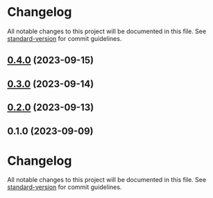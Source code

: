 # Changelog

All notable changes to this project will be documented in this file. See [standard-version](https://github.com/conventional-changelog/standard-version) for commit guidelines.

## [0.4.0](https://github.com/yasirshahzad/heroic-ui-library/compare/v0.3.0...v0.4.0) (2023-09-15)

## [0.3.0](https://github.com/yasirshahzad/heroic-ui-library/compare/v0.2.0...v0.3.0) (2023-09-14)

## [0.2.0](https://github.com/yasirshahzad/heroic-ui-library/compare/v0.1.0...v0.2.0) (2023-09-13)

## 0.1.0 (2023-09-09)

# Changelog

All notable changes to this project will be documented in this file. See [standard-version](https://github.com/conventional-changelog/standard-version) for commit guidelines.

